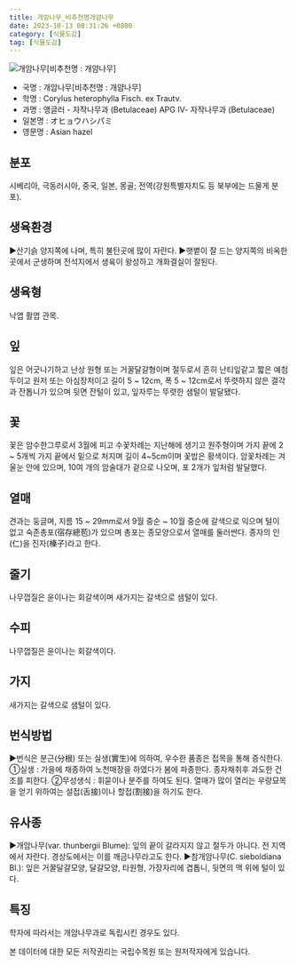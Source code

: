 ```yaml
---
title: 개암나무_비추천명개얌나무
date: 2023-10-13 00:31:26 +0800
category: [식물도감]
tag: [식물도감]
---
```




![개암나무[비추천명 : 개얌나무]](/fileUpload/plants/basic/Betulaceae/Corylus/951/1_th2.jpg)
- 국명 : 개암나무[비추천명 : 개얌나무]
- 학명 : Corylus heterophylla Fisch. ex Trautv.
- 과명 : 앵글러 - 자작나무과 (Betulaceae) APG Ⅳ- 자작나무과 (Betulaceae)
- 일본명 : オヒョウハシパミ
- 영문명 : Asian hazel


## 분포
시베리아, 극동러시아, 중국, 일본, 몽골; 전역(강원특별자치도 등 북부에는 드물게 분포).
## 생육환경
▶산기슭 양지쪽에 나며, 특히 불탄곳에 많이 자란다. ▶햇볕이 잘 드는 양지쪽의 비옥한 곳에서 군생하며 전석지에서 생육이 왕성하고 개화결실이 잘된다.
## 생육형
낙엽 활엽 관목.
## 잎
잎은 어긋나기하고 난상 원형 또는 거꿀달걀형이며 절두로서 흔히 난티잎같고 짧은 예첨두이고 원저 또는 아심장저이고 길이 5 ~ 12cm, 폭 5 ~ 12cm로서 뚜렷하지 않은 결각과 잔톱니가 있으며 뒷면 잔털이 있고, 잎자루는 뚜렷한 샘털이 발달됐다.
## 꽃
꽃은 암수한그루로서 3월에 피고 수꽃차례는 지난해에 생기고 원주형이며 가지 끝에 2 ~ 5개씩 가지 끝에서 밑으로 처지며 길이 4~5cm이며 꽃밥은 황색이다. 암꽃차례는 겨울눈 안에 있으며, 10여 개의 암술대가 겉으로 나오며, 포 2개가 잎처럼 발달했다.
## 열매
견과는 둥글며, 지름 15 ~ 29mm로서 9월 중순 ~ 10월 중순에 갈색으로 익으며 털이 없고 숙존총포(宿存總苞)가 있으며 총포는 종모양으로서 열매를 둘러싼다. 종자의 인(仁)을 진자(榛子)라고 한다.
## 줄기
나무껍질은 윤이나는 회갈색이며 새가지는 갈색으로 샘털이 있다.
## 수피
나무껍질은 윤이나는 회갈색이다.
## 가지
새가지는 갈색으로 샘털이 있다.
## 번식방법
▶번식은 분근(分根) 또는 실생(實生)에 의하여, 우수한 품종은 접목을 통해 증식한다.①실생 : 가을에 채종하여 노천매장을 하였다가 봄에 파종한다. 종자채취후 과도한 건조를 피한다. ②무성생식 : 휘묻이나 분주를 하여도 된다. 열매가 많이 열리는 우량묘목을 얻기 위하여는 설접(舌接)이나 할접(割接)을 하기도 한다.
## 유사종
▶개암나무(var. thunbergii Blume): 잎의 끝이 갈라지지 않고 절두가 아니다. 전 지역에서 자란다. 경상도에서는 이를 깨금나무라고도 한다. ▶참개암나무(C. sieboldiana Bl.): 잎은 거꿀달걀모양, 달걀모양, 타원형, 가장자리에 겹톱니, 뒷면의 맥 위에 털이 있다.
## 특징
학자에 따라서는 개암나무과로 독립시킨 경우도 있다.






본 데이터에 대한 모든 저작권리는 국립수목원 또는 원저작자에게 있습니다.
